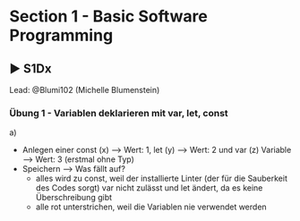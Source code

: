 # Section 1 - Basic Software Programming

## :arrow_forward: S1Dx
Lead: @Blumi102 (Michelle Blumenstein)

### Übung 1 - Variablen deklarieren mit var, let, const




a)
- Anlegen einer const (x) --> Wert: 1, let (y) --> Wert: 2 und var (z) Variable --> Wert: 3 (erstmal ohne Typ)
- Speichern --> Was fällt auf?
	- alles wird zu const, weil der installierte Linter (der für die Sauberkeit des Codes sorgt)
	 var nicht zulässt und let ändert, da es keine Überschreibung gibt
	- alle rot unterstrichen, weil die Variablen nie verwendet werden

